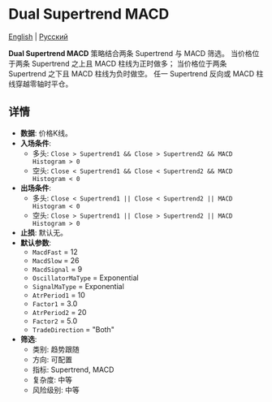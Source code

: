 # Dual Supertrend MACD
[English](README.md) | [Русский](README_ru.md)

**Dual Supertrend MACD** 策略结合两条 Supertrend 与 MACD 筛选。
当价格位于两条 Supertrend 之上且 MACD 柱线为正时做多；
当价格位于两条 Supertrend 之下且 MACD 柱线为负时做空。
任一 Supertrend 反向或 MACD 柱线穿越零轴时平仓。

## 详情
- **数据**: 价格K线。
- **入场条件**:
  - 多头: `Close > Supertrend1 && Close > Supertrend2 && MACD Histogram > 0`
  - 空头: `Close < Supertrend1 && Close < Supertrend2 && MACD Histogram < 0`
- **出场条件**:
  - 多头: `Close < Supertrend1 || Close < Supertrend2 || MACD Histogram < 0`
  - 空头: `Close > Supertrend1 || Close > Supertrend2 || MACD Histogram > 0`
- **止损**: 默认无。
- **默认参数**:
  - `MacdFast` = 12
  - `MacdSlow` = 26
  - `MacdSignal` = 9
  - `OscillatorMaType` = Exponential
  - `SignalMaType` = Exponential
  - `AtrPeriod1` = 10
  - `Factor1` = 3.0
  - `AtrPeriod2` = 20
  - `Factor2` = 5.0
  - `TradeDirection` = "Both"
- **筛选**:
  - 类别: 趋势跟随
  - 方向: 可配置
  - 指标: Supertrend, MACD
  - 复杂度: 中等
  - 风险级别: 中等
